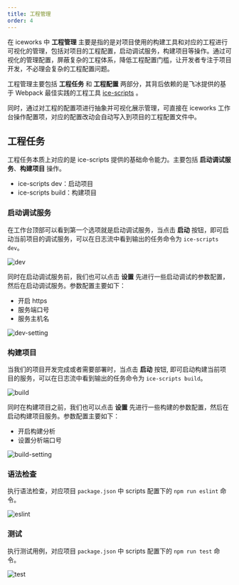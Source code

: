 ```yaml
---
title: 工程管理
order: 4
---
```


在 iceworks 中 **工程管理** 主要是指的是对项目使用的构建工具和对应的工程进行可视化的管理，包括对项目的工程配置，启动调试服务，构建项目等操作。通过可视化的管理配置，屏蔽复杂的工程体系，降低工程配置门槛，让开发者专注于项目开发，不必理会复杂的工程配置问题。

工程管理主要包括 **工程任务** 和 **工程配置** 两部分，其背后依赖的是飞冰提供的基于 Webpack 最佳实践的工程工具 [ice-scripts](https://ice.work/docs/cli/about) 。

同时，通过对工程的配置项进行抽象并可视化展示管理，可直接在 iceworks 工作台操作配置项，对应的配置改动会自动写入到项目的工程配置文件中。

## 工程任务

工程任务本质上对应的是 ice-scripts 提供的基础命令能力。主要包括 **启动调试服务**、**构建项目** 操作。

* ice-scripts dev：启动项目
* ice-scripts build：构建项目

### 启动调试服务

在工作台顶部可以看到第一个选项就是启动调试服务，当点击 **启动** 按钮，即可启动当前项目的调试服务，可以在日志流中看到输出的任务命令为 `ice-scripts dev`。

![dev](https://img.alicdn.com/tfs/TB117UYs4D1gK0jSZFyXXciOVXa-2880-1754.png)


同时在启动调试服务前，我们也可以点击 **设置** 先进行一些启动调试的参数配置，然后在启动调试服务。参数配置主要如下：

* 开启 https
* 服务端口号
* 服务主机名

![dev-setting](https://img.alicdn.com/tfs/TB1kFZVs1H2gK0jSZFEXXcqMpXa-2880-1754.png)

### 构建项目

当我们的项目开发完成或者需要部署时，当点击 **启动** 按钮, 即可启动构建当前项目的服务，可以在日志流中看到输出的任务命令为 `ice-scripts build`。

![build](https://img.alicdn.com/tfs/TB1XRESs4D1gK0jSZFsXXbldVXa-2880-1754.png)

同时在构建项目之前，我们也可以点击 **设置** 先进行一些构建的参数配置，然后在启动构建项目服务。参数配置主要如下：

* 开启构建分析
* 设置分析端口号

![build-setting](https://img.alicdn.com/tfs/TB1W7MTsVP7gK0jSZFjXXc5aXXa-2880-1754.png)

### 语法检查


执行语法检查，对应项目 `package.json` 中 scripts 配置下的 `npm run eslint` 命令。

![eslint](https://img.alicdn.com/tfs/TB1UfkYs4D1gK0jSZFKXXcJrVXa-2880-1754.png)

### 测试

执行测试用例，对应项目 `package.json` 中 scripts 配置下的 `npm run test` 命令。

![test](https://img.alicdn.com/tfs/TB1czAUs9f2gK0jSZFPXXXsopXa-2880-1754.png)
